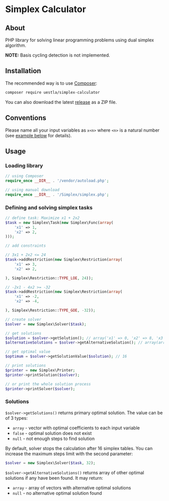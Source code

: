 # Simplex Calculator

## About

PHP library for solving linear programming problems using dual simplex algorithm.

**NOTE:** Basis cycling detection is not implemented.


## Installation

The recommended way is to use [Composer](https://getcomposer.org/):

```bash
composer require uestla/simplex-calculator
```

You can also download the latest [release](https://github.com/uestla/Simplex-Calculator/tags) as a ZIP file.


## Conventions

Please name all your input variables as `x<n>` where `<n>` is a natural number (see [example below](#defining-and-solving-simplex-tasks) for details).


## Usage

### Loading library

```php
// using Composer
require_once __DIR__ . '/vendor/autoload.php';

// using manual download
require_once __DIR__ . '/Simplex/simplex.php';
```

### Defining and solving simplex tasks

```php
// define task: Maximize x1 + 2x2
$task = new Simplex\Task(new Simplex\Func(array(
	'x1' => 1,
	'x2' => 2,
)));

// add constraints

// 3x1 + 2x2 <= 24
$task->addRestriction(new Simplex\Restriction(array(
	'x1' => 3,
	'x2' => 2,

), Simplex\Restriction::TYPE_LOE, 24));

// -2x1 - 4x2 >= -32
$task->addRestriction(new Simplex\Restriction(array(
	'x1' => -2,
	'x2' => -4,

), Simplex\Restriction::TYPE_GOE, -32));

// create solver
$solver = new Simplex\Solver($task);

// get solutions
$solution = $solver->getSolution(); // array('x1' => 0, 'x2' => 8, 'x3' => 8, 'x4' => 0)
$alternativeSolutions = $solver->getAlternativeSolution(); // array(array('x1' => 4, 'x2' => 6, 'x3' => 0, 'x4' => 0))

// get optimal value
$optimum = $solver->getSolutionValue($solution); // 16

// print solutions
$printer = new Simplex\Printer;
$printer->printSolution($solver);

// or print the whole solution process
$printer->printSolver($solver);
```


### Solutions

`$solver->getSolutions()` returns primary optimal solution. The value can be of 3 types:

- `array` - vector with optimal coefficients to each input variable
- `false` - optimal solution does not exist
- `null` - not enough steps to find solution

By default, solver stops the calculation after 16 simplex tables. You can increase the maximum steps limit with the second parameter:

```php
$solver = new Simplex\Solver($task, 32);
```

`$solver->getAlternativeSolutions()` returns array of other optimal solutions if any have been found. It may return:

- `array` - array of vectors with alternative optimal solutions
- `null` - no alternative optimal solution found
